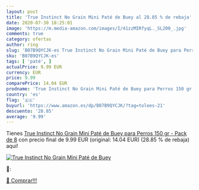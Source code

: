 ```yaml
---
layout: post
title: 'True Instinct No Grain Mini Paté de Buey al 28.85 % de rebaja'
date: 2020-07-30 18:25:01
image: 'https://m.media-amazon.com/images/I/41zzMIRfyqL._SL200_.jpg'
comments: true
category: ofertas
author: ring
slug: 'B07B9QYCJK-es True Instinct No Grain Mini Paté de Buey para Perros 150...'
sku: 'B07B9QYCJK-es'
tags: [ 'paté', ]
actualPrice: 9.99 EUR
currency: EUR
price: 9.99
comparePrice: 14.04 EUR
prodname: 'True Instinct No Grain Mini Paté de Buey para Perros 150 gr - Pack de 8'
country: 'es'
flag: '🇪🇸'
buyurl: 'https://www.amazon.es/dp/B07B9QYCJK/?tag=tolees-21'
descuento: '28.85'
average: '9.99'
---
```


Tienes [True Instinct No Grain Mini Paté de Buey para Perros 150 gr - Pack de 8](https://www.amazon.es/dp/B07B9QYCJK/?tag=tolees-21) con precio final de  9.99 EUR (original: 14.04 EUR) (28.85 %  de rebaja) aqui!

[![True Instinct No Grain Mini Paté de Buey](https://m.media-amazon.com/images/I/41zzMIRfyqL._SL200_.jpg)](https://www.amazon.es/dp/B07B9QYCJK/?tag=tolees-21)

🔎:


[🛒 Comprar!!!](https://www.amazon.es/dp/B07B9QYCJK/?tag=tolees-21)
